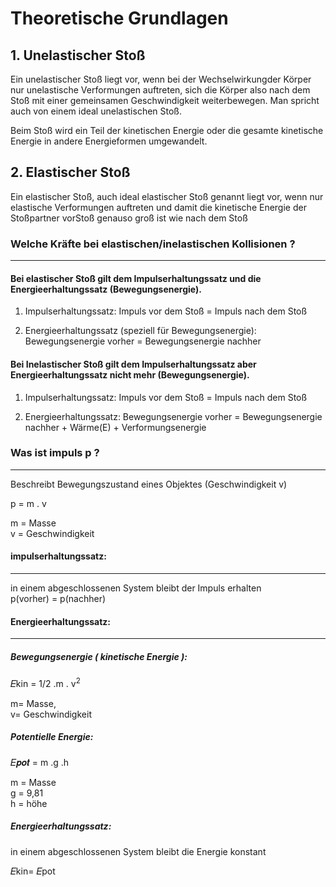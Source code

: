 # Theoretische Grundlagen


## 1. Unelastischer Stoß

Ein unelastischer Stoß liegt vor, wenn bei der Wechselwirkungder Körper nur unelastische Verformungen auftreten, sich die
Körper also nach dem Stoß mit einer gemeinsamen Geschwindigkeit weiterbewegen.
Man spricht auch von einem
ideal unelastischen Stoß.

Beim Stoß wird ein Teil der
kinetischen Energie oder die gesamte kinetische Energie in andere Energieformen
umgewandelt.


## 2. Elastischer Stoß

Ein elastischer Stoß, auch ideal elastischer Stoß genannt liegt vor, wenn nur elastische Verformungen auftreten und damit die kinetische Energie der Stoßpartner vorStoß genauso groß ist wie nach dem Stoß


### Welche Kräfte bei elastischen/inelastischen Kollisionen ?
---
#### Bei elastischer Stoß gilt dem Impulserhaltungssatz und die Energieerhaltungssatz (Bewegungsenergie).
 1) Impulserhaltungssatz: 
Impuls vor dem Stoß = Impuls nach dem Stoß

 2) Energieerhaltungssatz (speziell für Bewegungsenergie): 
Bewegungsenergie vorher = Bewegungsenergie nachher


#### Bei Inelastischer Stoß gilt dem Impulserhaltungssatz aber Energieerhaltungssatz nicht mehr (Bewegungsenergie).
 1) Impulserhaltungssatz: 
Impuls vor dem Stoß = Impuls nach dem Stoß

 2) Energieerhaltungssatz: 
Bewegungsenergie vorher = Bewegungsenergie nachher + Wärme(E) + Verformungsenergie




### Was ist impuls p ?
---
Beschreibt Bewegungszustand eines Objektes (Geschwindigkeit v) 

p = m . v            

m = Masse   
v = Geschwindigkeit


#### impulserhaltungssatz:
---
in einem abgeschlossenen System bleibt der Impuls erhalten    
p(vorher) = p(nachher)


#### Energieerhaltungssatz:
---
##### Bewegungsenergie ( kinetische Energie ):


𝐸kin  = 1/2 .m . v<sup>2</sup>


m= Masse,  
v= Geschwindigkeit
  
  
##### Potentielle Energie:

𝐸𝒑𝒐𝒕 = m .g .h  

m  =  Masse      
g  =  9,81    
h  =  höhe


##### Energieerhaltungssatz:
in einem abgeschlossenen System bleibt die Energie konstant

𝐸kin= 𝐸pot

  
